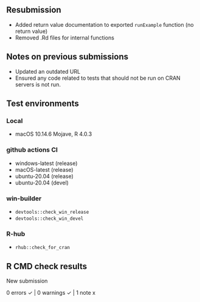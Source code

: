 ## Resubmission
* Added return value documentation to exported `runExample` function (no return value)
* Removed .Rd files for internal functions

## Notes on previous submissions
* Updated an outdated URL
* Ensured any code related to tests that should not be run on CRAN servers is not run. 

## Test environments

### Local
* macOS 10.14.6 Mojave, R 4.0.3

### github actions CI
* windows-latest (release)
* macOS-latest (release)
* ubuntu-20.04 (release)
* ubuntu-20.04 (devel)

### win-builder
* `devtools::check_win_release`
* `devtools::check_win_devel`

### R-hub
* `rhub::check_for_cran`

## R CMD check results

New submission

0 errors ✓ | 0 warnings ✓ | 1 note x
